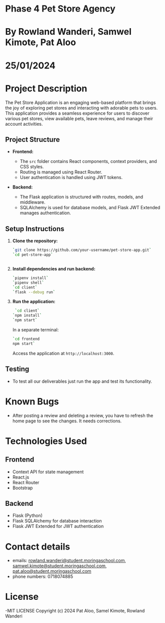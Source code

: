# Phase 4 Pet Store Agency
# By Rowland Wanderi, Samwel Kimote, Pat Aloo
# 25/01/2024

# Project Description

The Pet Store Application is an engaging web-based platform that brings the joy of exploring pet stores and interacting with adorable pets to users. This application provides a seamless experience for users to discover various pet stores, view available pets, leave reviews, and manage their account activities.


## Project Structure

- **Frontend:**
  - The `src` folder contains React components, context providers, and CSS styles.
  - Routing is managed using React Router.
  - User authentication is handled using JWT tokens.

- **Backend:**
  - The Flask application is structured with routes, models, and middleware.
  - SQLAlchemy is used for database models, and Flask JWT Extended manages authentication.


## Setup Instructions

1. **Clone the repository:**

    ```bash
    `git clone https://github.com/your-username/pet-store-app.git`
    `cd pet-store-app` 
    ```
    ```

2. **Install dependencies and run backend:**

    ```bash
    `pipenv install`
    `pipenv shell`
    `cd client` 
    `flask --debug run`
    ```


3. **Run the application:**

    ```bash
     `cd client` 
    `npm install`
    `npm start`
    ```

    In a separate terminal:

    ```bash
    `cd frontend
    npm start` 
    ```

    Access the application at `http://localhost:3000`.

## Testing
 
- To test all our deliverables just run the app and test its functionality.

# Known Bugs

- After posting a review and deleting a review, you have to refresh the home page to see the changes. It needs corrections.

# Technologies Used

## Frontend
- Context API for state management
- React.js
- React Router
- Bootstrap

## Backend

- Flask (Python)
- Flask SQLAlchemy for database interaction
- Flask JWT Extended for JWT authentication
    


# Contact details

- emails: rowland.wanderi@student.moringaschool.com, samwel.kimote@student.moringaschool.com, pat.aloo@student.moringaschool.com
- phone numbers: 0718074885


# License

-MIT LICENSE Copyright (c) 2024 Pat Aloo, Samel Kimote, Rowland Wanderi